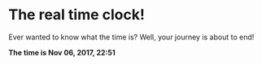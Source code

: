 # The real time clock!

Ever wanted to know what the time is? Well, your journey is about to end!

**The time is Nov 06, 2017, 22:51**